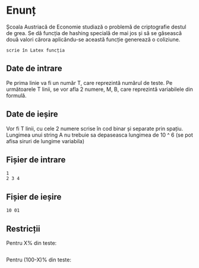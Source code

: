 # Enunț

Școala Austriacă de Economie studiază o problemă de criptografie destul de grea. Se dă funcția de hashing specială de mai jos și să se găsească două valori cărora aplicându-se această funcție generează o coliziune.

```
scrie în Latex funcția
```


## Date de intrare

Pe prima linie va fi un număr T, care reprezintă numărul de teste. Pe următoarele T linii, se vor afla 2 numere, M, B, care reprezintă variabilele din formulă.

## Date de ieșire

Vor fi T linii, cu cele 2 numere scrise în cod binar și separate prin spațiu.
Lungimea unui string A nu trebuie sa depaseasca lungimea de 10 ^ 6 (se pot afisa siruri de lungime variabila)

## Fișier de intrare

```
1
2 3 4
```

## Fișier de ieșire

```
10 01
```

## Restricții

Pentru X% din teste:

```
```

Pentru (100-X)% din teste:

```
```
